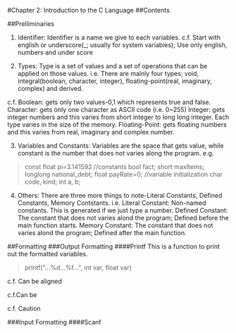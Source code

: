 #Chapter 2: Introduction to the C Language
##Contents

##Prelliminaries
1) Identifier: Identifier is a name we give to each variables.
c.f. Start with english or underscore(_; usually for system variables); Use only english, numbers and under score

2) Types: Type is a set of values and a set of operations that can be applied on those values.
i.e. There are mainly four types; void, integral(boolean, character, integer), floating-point(real, imaginary, complex) and derived.

c.f. Boolean: gets only two values-0,1 which represents true and false.
     Character: gets only one character as ASCII code (i.e. 0~255)
     Integer: gets integer numbers and this varies from short integer to long long integer. Each type varies in the size of the memory.
     Floating-Point: gets floating numbers and this varies from real, imaginary and complex number.

3) Variables and Constants: Variables are the space that gets value, while constant is the number that does not varies along the program.
e.g.
> const float pi=3.141592 //constants
> bool fact;
> short maxItems;
> longlong national_debt;
> float payRate=0; //variable initialization
> char code, kind;
> int a, b;

4) Others: There are three more things to note-Literal Constants, Defined Constants, Memory Contstants.
i.e. Literal Constant: Non-named constants. This is generated if we just type a number.
     Defined Constant: The constant that does not varies alond the program; Defined before the main function starts.
     Memory Constant: The constant that does not varies alond the program; Defined after the main function.

##Formatting
###Output Formatting
####Printf
This is a function to print out the formatted variables.

> printf("...%d...%f...", int var, float var)

c.f. Can be aligned 

c.f.Can be 

c.f. Caution

###Input Formatting
####Scanf

